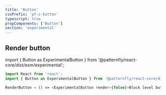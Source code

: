 ```yaml
---
title: 'Button'
cssPrefix: 'pf-c-button'
typescript: true
propComponents: ['Button']
section: 'experimental'
---
```


## Render button

import { Button as ExperimentalButton } from '@patternfly/react-core/dist/esm/experimental';

```js
import React from 'react';
import { Button as ExperimentalButton } from '@patternfly/react-core/dist/esm/experimental';

RenderButton = () => <ExperimentalButton render={false}>Block level button</ExperimentalButton>;
```
